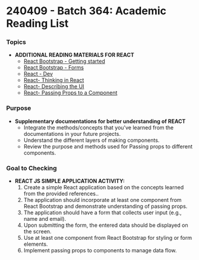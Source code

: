 # 240409 - Batch 364:  Academic Reading List 


### **Topics**

- **ADDITIONAL READING MATERIALS FOR REACT**
  - [React Bootstrap - Getting started](https://react-bootstrap.netlify.app/docs/getting-started/introduction)
  - [React Bootstrap - Forms](https://react-bootstrap.netlify.app/docs/forms/overview)
  - [React - Dev](https://react.dev/blog/2023/03/16/introducing-react-dev)
  - [React- Thinking in React](https://react.dev/learn/thinking-in-react)
  - [React- Describing the UI](https://react.dev/learn/describing-the-ui)
  - [React- Passing Props to a Component](https://react.dev/learn/passing-props-to-a-component)


### **Purpose**

- **Supplementary documentations for better understanding of REACT**
  - Integrate the methods/concepts that you've learned from the documentations in your future projects.
  - Understand the different layers of making components.
  - Review the purpose and methods used for Passing props to different components.
  



### **Goal to Checking**

- **REACT JS SIMPLE APPLICATION ACTIVITY:**
  1. Create a simple React application based on the concepts learned from the provided references..
  2. The application should incorporate at least one component from React Bootstrap and demonstrate understanding of passing props.
  3. The application should have a form that collects user input (e.g., name and email).
  4. Upon submitting the form, the entered data should be displayed on the screen.
  5. Use at least one component from React Bootstrap for styling or form elements.
  6. Implement passing props to components to manage data flow.
 